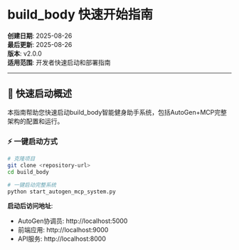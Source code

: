 # build_body 快速开始指南

**创建日期**: 2025-08-26  
**最后更新**: 2025-08-26  
**版本**: v2.0.0  
**适用范围**: 开发者快速启动和部署指南  

---

## 🎯 快速启动概述

本指南帮助您快速启动build_body智能健身助手系统，包括AutoGen+MCP完整架构的配置和运行。

### ⚡ 一键启动方式

```bash
# 克隆项目
git clone <repository-url>
cd build_body

# 一键启动完整系统
python start_autogen_mcp_system.py
```

**启动后访问地址**:
- AutoGen协调员: http://localhost:5000
- 前端应用: http://localhost:9000
- API服务: http://localhost:8000
